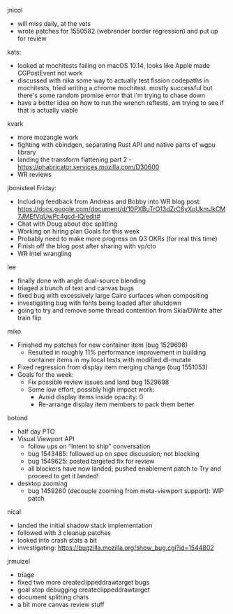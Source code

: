 jnicol
  * will miss daily, at the vets
  * wrote patches for 1550582 (webrender border regression) and put up for review

kats:
  * looked at mochitests failing on macOS 10.14, looks like Apple made CGPostEvent not work
  * discussed with nika some way to actually test fission codepaths in mochitests, tried writing a chrome mochitest. mostly successful but there's some random promise error that i'm trying to chase down
  * have a better idea on how to run the wrench reftests, am trying to see if that is actually viable

kvark
  * more mozangle work
  * fighting with cbindgen, separating Rust API and native parts of wgpu library
  * landing the transform flattening part 2 - https://phabricator.services.mozilla.com/D30600
  * WR reviews

jbonisteel
Friday:
  * Including feedback from Andreas and Bobby into WR blog post: https://docs.google.com/document/d/10PXBuTrO13dZrC6yXoUkmJkCM7JMEfVqUwPc4gsd-IQ/edit#
  * Chat with Doug about doc splitting
  * Working on hiring plan
Goals for this week
  * Probably need to make more progress on Q3 OKRs (for real this time)
  * Finish off the blog post after sharing with vp/cto
  * WR intel wrangling

lee
  * finally done with angle dual-source blending
  * triaged a bunch of text and canvas bugs
  * fixed bug with excessively large Cairo surfaces when compositing
  * investigating bug with fonts being loaded after shutdown
  * going to try and remove some thread contention from Skia/DWrite after train flip

miko
  * Finished my patches for new container item (bug 1529698)
    * Resulted in roughly 11% performance improvement in building container items in my local tests with modified dl-mutate
  * Fixed regression from display item merging change (bug 1551053)
  * Goals for the week:
    * Fix possible review issues and land bug 1529698
    * Some low effort, possibly high impact work:
      * Avoid display items inside opacity: 0
      * Re-arrange display item members to pack them better

botond
  * half day PTO 
  * Visual Viewport API 
    * follow ups on "Intent to ship" conversation 
    * bug 1543485: followed up on spec discussion; not blocking 
    * bug 1549625: posted targeted fix for review 
    * all blockers have now landed; pushed enablement patch to Try and proceed to get it landed! 
  * desktop zooming 
    * bug 1459260 (decouple zooming from meta-viewport support): WIP patch

nical
  * landed the initial shadow stack implementation
  * followed with 3 cleanup patches
  * looked into crash stats a bit
  * investigating: https://bugzilla.mozilla.org/show_bug.cgi?id=1544802

jrmuizel
  * triage
  * fixed two more createclippeddrawtarget bugs
  * goal stop debugging createclippeddrawtarget
  * document splitting chats
  * a bit more canvas review stuff
